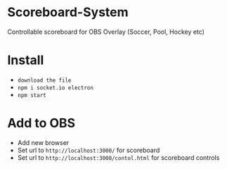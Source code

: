 # Scoreboard-System
Controllable scoreboard for OBS Overlay (Soccer, Pool, Hockey etc)

# Install
- `download the file`
- `npm i socket.io electron`
- `npm start`

# Add to OBS
- Add new browser
- Set url to `http://localhost:3000/` for scoreboard
- Set url to `http://localhost:3000/contol.html` for scoreboard controls
